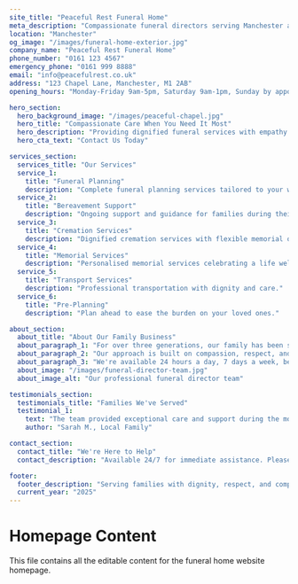 ```yaml
---
site_title: "Peaceful Rest Funeral Home"
meta_description: "Compassionate funeral directors serving Manchester and surrounding areas. Available 24/7 for immediate assistance during your time of need."
location: "Manchester"
og_image: "/images/funeral-home-exterior.jpg"
company_name: "Peaceful Rest Funeral Home"
phone_number: "0161 123 4567"
emergency_phone: "0161 999 8888"
email: "info@peacefulrest.co.uk"
address: "123 Chapel Lane, Manchester, M1 2AB"
opening_hours: "Monday-Friday 9am-5pm, Saturday 9am-1pm, Sunday by appointment"

hero_section:
  hero_background_image: "/images/peaceful-chapel.jpg"
  hero_title: "Compassionate Care When You Need It Most"
  hero_description: "Providing dignified funeral services with empathy and respect for over 25 years. We're here to guide you through this difficult time."
  hero_cta_text: "Contact Us Today"

services_section:
  services_title: "Our Services"
  service_1:
    title: "Funeral Planning"
    description: "Complete funeral planning services tailored to your wishes and budget."
  service_2:
    title: "Bereavement Support"
    description: "Ongoing support and guidance for families during their time of grief."
  service_3:
    title: "Cremation Services"
    description: "Dignified cremation services with flexible memorial options."
  service_4:
    title: "Memorial Services"
    description: "Personalised memorial services celebrating a life well lived."
  service_5:
    title: "Transport Services"
    description: "Professional transportation with dignity and care."
  service_6:
    title: "Pre-Planning"
    description: "Plan ahead to ease the burden on your loved ones."

about_section:
  about_title: "About Our Family Business"
  about_paragraph_1: "For over three generations, our family has been serving the local community during their most difficult times. We understand that losing a loved one is never easy, and we're here to provide the support and guidance you need."
  about_paragraph_2: "Our approach is built on compassion, respect, and attention to detail. We believe every life deserves to be celebrated and remembered in a way that reflects their unique personality and the love they shared with family and friends."
  about_paragraph_3: "We're available 24 hours a day, 7 days a week, because we know that grief doesn't follow business hours. Our experienced team will handle every detail with care, allowing you to focus on what matters most - remembering and honoring your loved one."
  about_image: "/images/funeral-director-team.jpg"
  about_image_alt: "Our professional funeral director team"

testimonials_section:
  testimonials_title: "Families We've Served"
  testimonial_1:
    text: "The team provided exceptional care and support during the most difficult time of our lives. Their attention to detail and genuine compassion made all the difference. We cannot thank them enough."
    author: "Sarah M., Local Family"

contact_section:
  contact_title: "We're Here to Help"
  contact_description: "Available 24/7 for immediate assistance. Please don't hesitate to reach out during this difficult time."

footer:
  footer_description: "Serving families with dignity, respect, and compassion. Established 1975."
  current_year: "2025"
---
```


# Homepage Content

This file contains all the editable content for the funeral home website homepage.